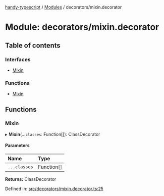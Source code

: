 [handy-typescript](../README.md) / [Modules](../modules.md) / decorators/mixin.decorator

# Module: decorators/mixin.decorator

## Table of contents

### Interfaces

- [Mixin](../interfaces/decorators_mixin_decorator.mixin.md)

### Functions

- [Mixin](decorators_mixin_decorator.md#mixin)

## Functions

### Mixin

▸ **Mixin**(...`classes`: Function[]): ClassDecorator

#### Parameters

| Name | Type |
| :------ | :------ |
| `...classes` | Function[] |

**Returns:** ClassDecorator

Defined in: [src/decorators/mixin.decorator.ts:25](https://github.com/robbiemu/handy-typescript/blob/9919eaf/src/decorators/mixin.decorator.ts#L25)
